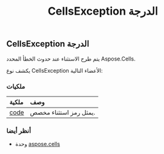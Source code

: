 ﻿---
title: CellsException الدرجة
second_title: Aspose.Cells for Python via .NET API المراجع
description:
type: docs
weight: 210
url: /ar/python-net/aspose.cells/cellsexception/
is_root: false
---
##  CellsException الدرجة
يتم طرح الاستثناء عند حدوث الخطأ المحدد Aspose.Cells.



يكشف نوع CellsException الأعضاء التالية:

###  ملكيات
| ملكية| وصف|
| :- | :- |
| [code](/cells/ar/python-net/aspose.cells/cellsexception/code) | يمثل رمز استثناء مخصص.|



###  أنظر أيضا
* وحدة [aspose.cells](..)
